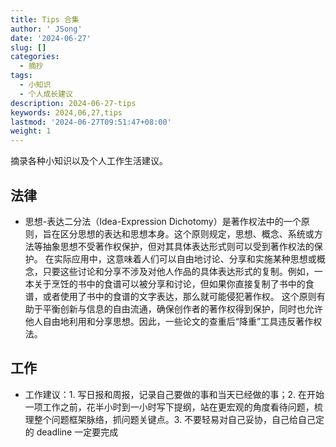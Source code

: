 ```yaml
---
title: Tips 合集
author: ' JSong'
date: '2024-06-27'
slug: []
categories:
  - 摘抄
tags:
  - 小知识
  - 个人成长建议
description: 2024-06-27-tips
keywords: 2024,06,27,tips
lastmod: '2024-06-27T09:51:47+08:00'
weight: 1
---
```


摘录各种小知识以及个人工作生活建议。

<!--more-->

## 法律
- 思想-表达二分法（Idea-Expression Dichotomy）是著作权法中的一个原则，旨在区分思想的表达和思想本身。这个原则规定，思想、概念、系统或方法等抽象思想不受著作权保护，但对其具体表达形式则可以受到著作权法的保护。
在实际应用中，这意味着人们可以自由地讨论、分享和实施某种思想或概念，只要这些讨论和分享不涉及对他人作品的具体表达形式的复制。例如，一本关于烹饪的书中的食谱可以被分享和讨论，但如果你直接复制了书中的食谱，或者使用了书中的食谱的文字表达，那么就可能侵犯著作权。
这个原则有助于平衡创新与信息的自由流通，确保创作者的著作权得到保护，同时也允许他人自由地利用和分享思想。因此，一些论文的查重后“降重”工具违反著作权法。

## 工作
- 工作建议：1. 写日报和周报，记录自己要做的事和当天已经做的事；2. 在开始一项工作之前，花半小时到一小时写下提纲，站在更宏观的角度看待问题，梳理整个问题框架脉络，抓问题关键点。3. 不要轻易对自己妥协，自己给自己定的 deadline 一定要完成